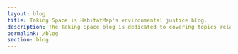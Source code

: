 ```yaml
---
layout: blog
title: Taking Space is HabitatMap's environmental justice blog.
description: The Taking Space blog is dedicated to covering topics related to environmental health justice including Education, Health, Open Source, Sensors & Instruments.
permalink: /blog
section: blog
---
```

